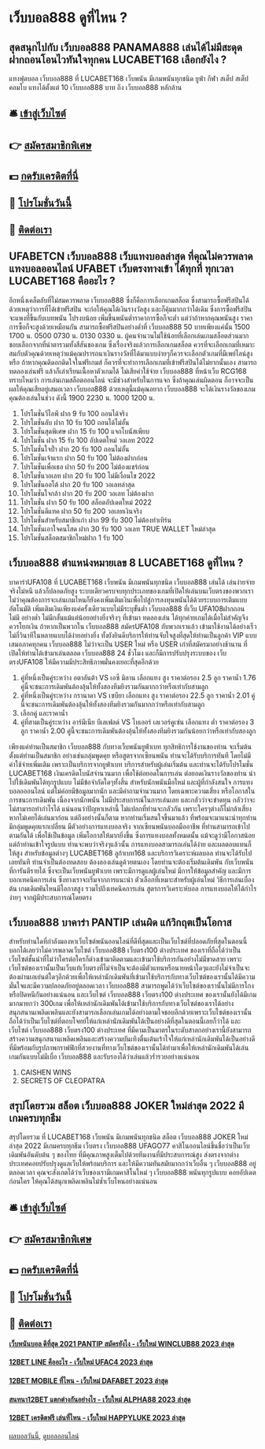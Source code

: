 # เว็บบอล888 ดูที่ไหน ?
## สุดสนุกไปกับ เว็บบอล888 PANAMA888 เล่นได้ไม่มีสะดุด ฝากถอนโอนไวทันใจทุกคน LUCABET168 เลือกยังไง ?
แทงฟุตบอล เว็บบอล888 ที่ LUCABET168 เว็บพนัน มีเกมพนันทุกชนิด ยูฟ่า กีฬา สเต็ป สเต็ปคอมโบ แทงได้ตั้งแต่ 10 เว็บบอล888 บาท ถึง เว็บบอล888 หลักล้าน

## 🛎 [เข้าสู่เว็บไซต์](https://bit.ly/3SdLNi2)
## 👉 [สมัครสมาชิกพิเศษ](https://bit.ly/3SdLNi2)
## 💵 [กดรับเครดิตที่นี่](https://bit.ly/3dyRKHj)
## 👑 [โปรโมชั่นวันนี้](https://bit.ly/3dyRKHj)
## 📱 [ติดต่อเรา](https://bit.ly/3dyRKHj)

## UFABETCN เว็บบอล888 เว็บแทงบอลล่าสุด ที่คุณไม่ควรพลาด แทงบอลออนไลน์ UFABET เว็บตรงทางเข้า ได้ทุกที่ ทุกเวลา LUCABET168 คืออะไร ?
อีกหนึ่งเคล็ดลับที่ไม่สมควรพลาด เว็บบอล888 ซึ่งก็คือการเลือกเกมสล็อต ซึ่งสามารถซื้อฟรีสปินได้ ด้วยเหตุว่าการที่ได้เข้าฟรีสปิน จะก่อให้คุณได้เงินรางวัลสูง และก็คุ้มมากกว่าได้เดิม ซึ่งการซื้อฟรีสปินจะแพงที่ขึ้นกับเบทพนัน โปรงบน้อย เพิ่มขึ้นพนันต่ำราคาการซื้อก็จะต่ำ แต่ว่าถ้าหากคุณพนันสูง ราคาการซื้อก็จะสูงด้วยเหมือนกัน สามารถซื้อฟรีสปินอย่างต่ำที่ เว็บบอล888 50 บาทเพียงแค่นั้น
1500 1700 น.
0500 0730 น.
0130 0330 น.
ผู้คนจำนวนไม่ใช้น้อยที่เลือกเล่นเกมสล็อตส่วนมาก ชอบเลือกจากที่น่าตารวมทั้งสีสันของเกม ซึ่งเรื่องจริงแล้วการเลือกเกมสล็อต ควรที่จะเลือกเกมที่เหมาะสมกับตัวคุณด้วยเหตุว่าแม้คุณปรารถนาเงินรางวัลที่ได้มาแบบง่ายๆก็ควรจะเลือกตัวเกมที่มีเพย์ไลน์สูง หรือ ถ้าหากคุณติดอกติดใจในฟรีเกมส์ ก็ควรที่จะทำการเลือกเกมที่เข้าฟรีสปินได้ไม่ยากนั้นเอง สามารถทดลองเล่นฟรี แล้วก็เล่าเรียนเนื้อหาตัวเกมได้ ไม่เสียค่าใช้จ่าย เว็บบอล888 ที่หน้าเว็บ RCG168
ทราบไหมว่า การเล่นเกมสล็อตออนไลน์ จะมีช่วงสำหรับในการแจก ซึ่งถ้าคุณเล่นผิดตอน ก็อาจจะเป็นผลให้คุณเสียอยู่เสมอเวลา เว็บบอล888 ด้วยเหตุนี้แม้คุณอยาก เว็บบอล888 จะได้เงินรางวัลของเกม คุณต้องเล่นในช่วง ดังนี้
1900 2230 น.
1000 1200 น.
1. โปรโมชั่นวีไอพี ฝาก 9 รับ 100 ถอนได้จริง
2. โปรโมชั่นลับ ฝาก 10 รับ 100 ถอนได้ไม่อั้น
3. โปรโมชั่นสุดพิเศษ ฝาก 15 รับ 100 แจกโบนัสเพียบ
4. โปรโมชั่น ฝาก 15 รับ 100 อัปเดตใหม่ วอเลท 2022
5. โปรโมชั่นใจป้ำ ฝาก 20 รับ 100 ถอนไม่อั้น
6. โปรโมชั่นเจ้าแรก ฝาก 50 รับ 100 ไม่ต้องฝากก่อน
7. โปรโมชั่นเพื่อเธอ ฝาก 50 รับ 200 ไม่ต้องแชร์ก่อน
8. โปรโมชั่นวอเลท ฝาก 20 รับ 100 ไม่มีเงื่อนไข 2022
9. โปรโมชั่นออโต้ ฝาก 20 รับ 100 วอเลทล่าสุด
10. โปรโมชั่นใจกล้า ฝาก 20 รับ 200 วอเลท ไม่ต้องฝาก
11. โปรโมชั่น ฝาก 50 รับ 100 สล็อตอัปเดตใหม่ 2022
12. โปรโมชั่นดีแทค ฝาก 50 รับ 200 วอเลทเงินจริง
13. โปรโมชั่นสำหรับสมาชิกเก่า ฝาก 99 รับ 300 ไม่ต้องทำเทิร์น
14. โปรโมชั่นเอาใจคนโสด ฝาก 30 รับ 100 วอเลท TRUE WALLET ใหม่ล่าสุด
15. โปรโมชั่นสล็อตสมาชิกใหม่ฝาก 1 รับ 100

## เว็บบอล888 ตำแหน่งหมายเลข 8 LUCABET168 ดูที่ไหน ?
บาคาร่าUFA108 ที่ LUCABET168 เว็บพนัน มีเกมพนันทุกชนิด เว็บบอล888 เล่นได้ เล่นง่ายจ่ายจริงไม่หนี แล้วก็ปลอดภัยสูง ระบบเดียวครบจบทุกประเภทของเกมที่เปิดให้เล่นบนเว็บตรงของพวกเรา ไม่ว่าคุณต้องการจะเล่นเกมไหนก็ยังคงเพิ่มเติมเงินเพื่อไปสู่การลงทุนพนันได้ด้วยระบบการเติมแบบ อัตโนมัติ เพิ่มเติมเงินเพียงแค่ครั้งเดียวแบบไม่มีระบุขั้นต่ำ เว็บบอล888 ที่เว็บ UFA108ฝากถอน ไม่มี อย่างต่ำ ไม่มีกลั้นแม้แต่น้อยอย่างยิ่งจริงๆ ที่เข้ามา ทดลองเล่น ได้ทุกค่ายเกมได้เมื่อไม่สำคัญจึงควรโยกเงิน ถ้าหากเป็นพวกใน เว็บบอล888 สมัครUFA108 กับพวกเราแล้ว เข้ามาใช้งานได้อย่างเร็วไม่กี่วินาทีในหลายแบบได้ง่ายอย่างยิ่ง ทั้งยังยินดีบริการให้ท่านจับใจสูงที่สุดให้ท่านเป็นลูกค้า VIP แบบเสมอภาคทุกคน เว็บบอล888 ไม่ว่าจะเป็น USER ใหม่ หรือ USER เก่าที่สมัครมาอย่างช้านาน ที่เปิดให้ท่านได้เข้ามาเล่นตลอด เว็บบอล888 24 ชั่วโมง และก็มีการปรับปรุงระบบของ เว็บตรงUFA108 ให้มีความมีประสิทธิภาพมั่นคงเยอะที่สุดอีกด้วย
1. คู่ที่หนึ่งเป็นคู่ระหว่าง อตาลันต้า VS เอซี มิลาน เลือกแทง สูง ราคาต่อรอง 2.5 ลูก ราคาน้ำ 1.76 คู่นี้จะชนะการเดิมพันต้องลุ้นให้ทั้งสองทีมยิงรวมกันมากกว่าหรือเท่ากับสามลูก
2. คู่ที่หนึ่งเป็นคู่ระหว่าง กรานาดา VS เซบียา เลือกแทง สูง ราคาต่อรอง 22.5 ลูก ราคาน้ำ 2.01 คู่นี้จะชนะการเดิมพันต้องลุ้นให้ทั้งสองทีมยิงรวมกันมากกว่าหรือเท่ากับสามลูก
3. เลือกคู่ และราคาน้ำ
4. คู่ที่สามเป็นคู่ระหว่าง อาร์มีเนีย บีเลเฟลด์ VS ไบเออร์ เลเวอร์คูเซ่น เลือกแทง ต่ำ ราคาต่อรอง 3 ลูก ราคาน้ำ 2.00 คู่นี้จะชนะการเดิมพันต้องลุ้นให้ทั้งสองทีมยิงรวมกันน้อยกว่าหรือเท่ากับสองลูก

เพียงแค่ท่านเป็นสมาชิก เว็บบอล888 กับทางเว็บพนันยูฟ่าเบท ทุกสิทธิการใช้งานของท่าน จะเริ่มต้นตั้งแต่ท่านเป็นสมาชิก อย่างเช่นกลุ่มพูดคุย หรือสูตรจากเซียนพนัน ท่านจะได้รับบริการทันที โดยไม่มีค่าใช้จ่ายเพิ่มเติม เพราะเป็นบริการจากยูฟ่าเบท บริการสำหรับผู้เล่นเริ่มต้น และท่านจะได้รับโปรโมชั่น LUCABET168 เงินเครดิตโบนัสจำนวนมาก เพื่อใช้ต่อยอดในการเล่น ต่อยอดเงินรางวัลของท่าน นำไปใช้เดิมพันได้ทุกรูปแบบ ไม่มีข้อจำกัดใดๆทั้งสิ้น
สำหรับนักพนันมือใหม่ และผู้ที่กำลังสนใจ การแทงบอลอออนไลน์ แต่ไม่ค่อยมีข้อมูลมากนัก และมีคำถามจำนวนมาก โดยเฉพาะความเสี่ยง หรือโอกาสในการชนะการเดิมพัน เนื่องจากนักพนัน ไม่มีประสบการณ์ในการเล่นเลย และกลัวว่าจะข่าดทุน กลัวว่าจะไม่สามารถทำกำไรได้ แน่นอนว่าปัญหาเหล่านี้ ไม่แปลกที่ท่านจะกลัวกัน เพราะใครๆต่างก็ไม่กล้าเสี่ยง หากไม่เคยได้เล่นมาก่อน แต่ถึงอย่างนั้นก็ตาม หากท่านเริ่มสนใจขึ้นมาแล้ว
ที่พร้อมจะมาแนะนำทุกท่าน มีกลุ่มพูดคุยแรกเปลี่ยน มีตัวอย่างการแทงบอลจริง จากเซียนพนันบอลมืออาชีพ ที่ท่านสามารถเข้าไปตามกันได้ เพื่อใช้เป็นข้อมูล เพิ่มโอกาสให้มากยิ่งขึ้น ซึ่งการแทงบอลทั้งหมดนั้น แม้จะดูว่ามีโอกาสน้อย แต่ถ้าท่านเข้าใจรูปแบบ ท่านจะพบว่าจริงๆแล้วนั้น การแทงบอลสามารถเล่นได้ง่าย และผลตอบแทนก็ให้สูง สำหรับข้อมูลต่างๆ LUCABET168 ลูก้าเบท168 และบริการวิเคราะห์ผลบอล ท่านจะได้รับไปเลยทันที
ท่านจำเป็นต้องทดสอบ ต้องลองเล่นดูด้วยตนเอง โดยท่านจะต้องเริ่มต้นเดิมพัน กับเว็บพนันที่การันตีรายได้ ซึ่งจะเป็นเว็บพนันยูฟ่าเบท เพราะมีการดูแลผู้เล่นใหม่ มีการให้ข้อมูลสำคัญ และมีการบอกเทคนิคการเล่น ซึ่งทางเราจะเริ่มจากการแนะนำ ตัวเลือกที่เหมาะสำหรับผู้เล่นใหม่ วิธีการเล่นเบื่องต้น เกมเดิมพันไหนมีโอกาสสูง รวมไปถึงเทคนิคการเล่น สูตรการวิเคราะห์บอล การแทงบอลให้ได้กำไรง่ายๆ จากผู้มีประสบการณ์โดยตรง

## เว็บบอล888 บาคาร่า PANTIP เล่นผิด แก้วิกฤตเป็นโอกาส
สำหรับท่านใดที่กำลังมองหาเว็บไซต์พนันออนไลน์ที่ดีที่สุดและเป็นเว็บไซต์ที่ปลอดภัยที่สุดในตอนนี้บอกได้เลยว่าไม่ควรพลาดเว็บไซต์ เว็บบอล888 เว็บตรง100 ต่างประเทศ ของเราที่ถือได้ว่าเป็นเว็บไซต์ชั้นนำที่ไม่ว่าใครต่อใครก็ต่างเข้ามาติดตามและเข้ามาใช้บริการกันอย่างไม่มีขาดสาย เพราะเว็บไซต์ของเรานั้นเป็นเว็บแท้เว็บตรงที่ไม่จำเป็นจะต้องมีตัวแทนหรือนายหน้าใดๆและยังไม่จำเป็นจะต้องผ่านเอเย่นต์ใดๆอีกด้วยเพื่อให้เหล่านักเดิมพันที่เข้ามาใช้บริการกับทางเว็บไซต์ของเรานั้นได้มีความมั่นใจและมีความปลอดภัยอยู่ตลอดเวลา เว็บบอล888 สามารถพูดได้ว่าเว็บไซต์ของเรานั้นไม่มีการโกงหรือปิดหนีกันอย่างแน่นอน และเว็บไซต์ เว็บบอล888 เว็บตรง100 ต่างประเทศ ของเรานั้นยังได้มีเกมมากมายกว่า 300เกม เพื่อให้เหล่านักเดิมพันได้เข้ามาใช้บริการกับทางเว็บไซต์ของเราได้อย่างสนุกสนานเพลิดเพลินและยังสามารถเลือกเล่นเกมได้อย่างตามใจชอบอีกด้วยเพราะเว็บไซต์ของเรานั้นถือได้ว่าเป็นเว็บไซต์ที่ตอบโจทย์ให้แก่เหล่านักเดิมพันได้เป็นอย่างดีที่สุดในตอนนี้เลยก็ว่าได้ และเว็บไซต์ เว็บบอล888 เว็บตรง100 ต่างประเทศ ที่มีคามเป็นมาตรในระดับสาลกอย่างเรานี้ยังสามารถสร้างความสนุกสนานเพลิดเพลินและสร้างความบันเทิงตื่นเต้นเร้าใจให้แก่เหล่านักเดิมพันได้เป็นอย่างดี ที่มีพร้อมกับรูปภาพกราฟฟิกที่สวยงานที่ทางเว็บไซต์ของเรานั้นได้ทำมาเพื่อให้เหล่านักเดิมพันได้เล่นเกมกันแบบไม่มีเบื่อ เว็บบอล888 และรับรองได้ว่าเล่นแล้วร่ำรวยอย่างแน่นอน
1. CAISHEN WINS
2. SECRETS OF CLEOPATRA

## สรุปโดยรวม สล็อต เว็บบอล888 JOKER ใหม่ล่าสุด 2022 มีเกมครบทุกธีม
สรุปโดยรวม ที่ LUCABET168 เว็บพนัน มีเกมพนันทุกชนิด สล็อต เว็บบอล888 JOKER ใหม่ล่าสุด 2022 มีเกมครบทุกธีม เว็บตรง เว็บบอล888 UFAGO77 คาสิโนออนไลน์ขึ้นชื่อว่าเป็นเว็บเดิมพันอันดับต้น ๆ ของไทย ที่มีคุณภาพสูงเต็มไปด้วยทีมงานที่มีประสบการณ์สูง ส่งตรงจากต่างประเทศคอยปรับปรุงดูแลเว็บให้พร้อมบริการ และให้มีความทันสมัยมากกว่าเว็บอื่น ๆ เว็บบอล888 อยู่ตลอดเวลา คุณจะสังเกตได้ว่าเว็บของเรามีเกมคาสิโนใหม่ ๆ เว็บบอล888 พนันทุกรูปแบบ คอยอัปเดตก่อนใคร ให้คุณได้สนุกเพลิดเพลินไม่ซ้ำเว็บไหนอย่างแน่นอน

## 🛎 [เข้าสู่เว็บไซต์](https://bit.ly/3SdLNi2)
## 👉 [สมัครสมาชิกพิเศษ](https://bit.ly/3SdLNi2)
## 💵 [กดรับเครดิตที่นี่](https://bit.ly/3dyRKHj)
## 👑 [โปรโมชั่นวันนี้](https://bit.ly/3dyRKHj)
## 📱 [ติดต่อเรา](https://bit.ly/3dyRKHj)

#### [เว็บพนันบอล ดีที่สุด 2021 PANTIP สมัครยังไง - เว็บใหม่ WINCLUB88 2023 ล่าสุด](https://atom.io/themes/เว็บพนันบอล%20ดีที่สุด%202021%20pantip%20สมัครยังไง%20-%20เว็บใหม่%20winclub88%202023%20ล่าสุด)
#### [12BET LINE คืออะไร - เว็บใหม่ UFAC4 2023 ล่าสุด](https://atom.io/themes/12bet%20line%20คืออะไร%20-%20เว็บใหม่%20ufac4%202023%20ล่าสุด)
#### [12BET MOBILE ที่ไหน - เว็บใหม่ DAFABET 2023 ล่าสุด](https://atom.io/themes/12bet%20mobile%20ที่ไหน%20-%20เว็บใหม่%20dafabet%202023%20ล่าสุด)
#### [สนทนา12BET แตกต่างกันอย่างไร - เว็บใหม่ ALPHA88 2023 ล่าสุด](https://atom.io/themes/สนทนา12bet%20แตกต่างกันอย่างไร%20-%20เว็บใหม่%20alpha88%202023%20ล่าสุด)
#### [12BET เครดิตฟรี เล่นที่ไหน - เว็บใหม่ HAPPYLUKE 2023 ล่าสุด](https://atom.io/themes/12bet%20เครดิตฟรี%20เล่นที่ไหน%20-%20เว็บใหม่%20happyluke%202023%20ล่าสุด)

[ผลบอลวันนี้](https://siamsport.tv "ผลบอลวันนี้"), [ดูบอลออนไลน์](https://siamsport.tv/ดูบอลสด "ดูบอลออนไลน์")
